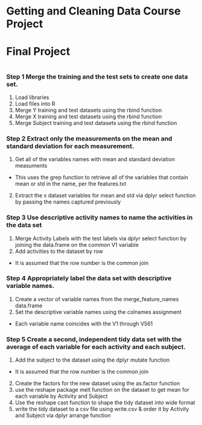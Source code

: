 #                                                             
#             Getting and Cleaning Data Course Project        
#                     Final Project                           
#                                                             


### Step 1 Merge the training and the test sets to create one data set.

1.  Load libraries
2.  Load files into R
3.  Merge Y training and test datasets using the rbind function
4.  Merge X training and test datasets using the rbind function
5.  Merge Subject training and test datasets using the rbind function

### Step 2 Extract only the measurements on the mean and standard deviation for each measurement.

1.  Get all of the variables names with mean and standard deviation measuments
-   This uses the grep function to retrieve all of the variables that contain mean or std in the name, per the features.txt
2.  Extract the x dataset variables for mean and std via dplyr select function by passing the names captured previously

### Step 3 Use descriptive activity names to name the activities in the data set

1.  Merge Activity Labels with the test labels via dplyr select function by joining the data.frame on the common V1 variable
2.  Add activities to the dataset by row
-   It is assumed that the row number is the common join

### Step 4 Appropriately label the data set with descriptive variable names.

1.  Create a vector of variable names from the merge_feature_names data.frame
2.  Set the descriptive variable names using the colnames assignment
-   Each variable name coincides with the V1 through V561

### Step 5 Create a second, independent tidy data set with the average of each variable for each activity and each subject.

1.  Add the subject to the dataset using the dplyr mutate function
-   It is assumed that the row number is the common join
2.  Create the factors for the new dataset using the as.factor function
3.  use the reshape package melt function on the dataset to get mean for each variable by Activity and Subject
4.  Use the reshape cast function to shape the tidy dataset into wide format
5.  write the tidy dataset to a csv file using write.csv & order it by Activity and Subject via dplyr arrange function


